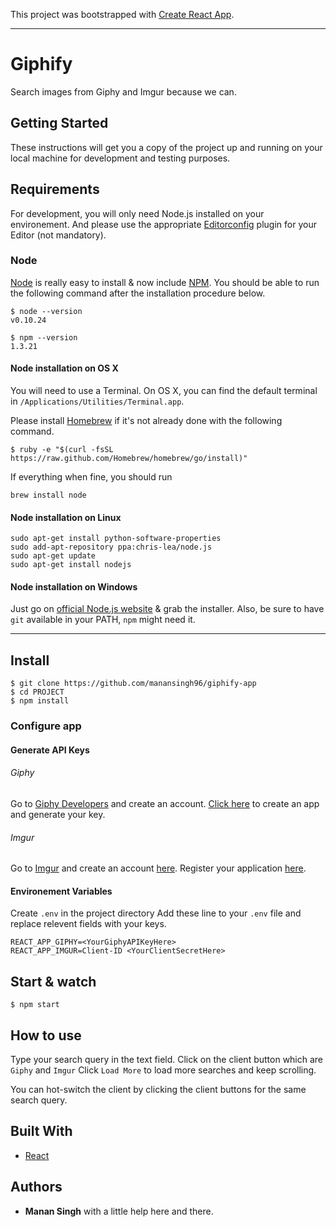 This project was bootstrapped with [Create React App](https://github.com/facebook/create-react-app).

---

# Giphify

Search images from Giphy and Imgur because we can.

## Getting Started

These instructions will get you a copy of the project up and running on your local machine for development and testing purposes.

## Requirements

For development, you will only need Node.js installed on your environement.
And please use the appropriate [Editorconfig](http://editorconfig.org/) plugin for your Editor (not mandatory).

### Node

[Node](http://nodejs.org/) is really easy to install & now include [NPM](https://npmjs.org/).
You should be able to run the following command after the installation procedure
below.

    $ node --version
    v0.10.24

    $ npm --version
    1.3.21

#### Node installation on OS X

You will need to use a Terminal. On OS X, you can find the default terminal in
`/Applications/Utilities/Terminal.app`.

Please install [Homebrew](http://brew.sh/) if it's not already done with the following command.

    $ ruby -e "$(curl -fsSL https://raw.github.com/Homebrew/homebrew/go/install)"

If everything when fine, you should run

    brew install node

#### Node installation on Linux

    sudo apt-get install python-software-properties
    sudo add-apt-repository ppa:chris-lea/node.js
    sudo apt-get update
    sudo apt-get install nodejs

#### Node installation on Windows

Just go on [official Node.js website](http://nodejs.org/) & grab the installer.
Also, be sure to have `git` available in your PATH, `npm` might need it.

---

## Install

    $ git clone https://github.com/manansingh96/giphify-app
    $ cd PROJECT
    $ npm install

### Configure app

#### Generate API Keys

###### Giphy

Go to [Giphy Developers](https://developers.giphy.com/) and create an account.
[Click here](https://developers.giphy.com/dashboard/?create=true) to create an app and generate your key.

###### Imgur

Go to [Imgur]() and create an account [here](https://imgur.com/register?redirect=%2F).
Register your application [here](https://api.imgur.com/oauth2/addclient).

#### Environement Variables

Create `.env` in the project directory
Add these line to your `.env` file and replace relevent fields with your keys.

    REACT_APP_GIPHY=<YourGiphyAPIKeyHere>
    REACT_APP_IMGUR=Client-ID <YourClientSecretHere>

## Start & watch

    $ npm start

## How to use

Type your search query in the text field.
Click on the client button which are `Giphy` and `Imgur`
Click `Load More` to load more searches and keep scrolling.

You can hot-switch the client by clicking the client buttons for the same search query.

## Built With

- [React](https://reactjs.org/)

## Authors

- **Manan Singh** with a little help here and there.
